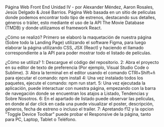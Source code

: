Página Web Front End Unidad IV - por Alexander Méndez, Aaron Rosales, Jesús Delgado & José Barrios.
Página Web basada en un sitio de películas donde podemos encontrar todo tipo de estrenos, destacando sus detalles, géneros o tráiler, esto mediante el uso de la API The Movie Database (TMDB) y donde utilizamos el framework React.

¿Cómo se realizó?
Primero se elaboró la maquetación de nuestra página (Sobre todo la Landing Page) utilizando el software Figma, para luego elaborar la página utilizando CSS, JSX (React) y haciendo el llamado correspondiente a la API para poder mostrar todo el listado de películas.

¿Cómo se utiliza?
1: Descargue el código del repositorio.
2: Abra el proyecto en su editor de texto de preferencia (Por ejemplo, Visual Studio Code o Sublime).
3: Abra la terminal en el editor usando el comando CTRl+Shift+ñ para ejecutar el comando: npm install
4: Una vez instalado todos los paquetes, ejecute el comando: npm run start.
5: Una vez ejecutada la aplicación, puede interactuar con nuestra página, empezando con la barra de navegación donde se encuentran los atajos a Listado, Tendencias y Sobre Nosotros.
6: En el apartado de listado puede observar las películas, en donde al dar click en cada una puede visualizar el poster, descripción, géneros, fecha de estreno o incluso el trailer.
7: Apretando f12 y la opcion "Toggle Device Toolbar" puede probar el Responsive de la página, tanto para PC, Laptop, Tablet o Teléfono.
